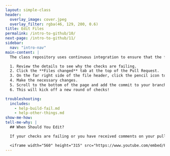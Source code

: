 ```yaml
---
layout: simple-class
header:
  overlay_image: cover.jpeg
  overlay_filter: rgba(46, 129, 200, 0.6)
title: Edit Files
permalink: /intro-to-github/10/
next-page: /intro-to-github/11/
sidebar:
  nav: "intro-nav"
main-content: |
  The class repository uses continuous integration to ensure that the file you have created meets all of the requirements. If something is wrong, you will see a message stating **Checks have failed**. Here is what you should do:

  1. Review the details to see why the checks are failing.
  2. Click the **Files changed** tab at the top of the Pull Request.
  3. On the far right side of the file header, click the pencil icon to open the web editor.
  4. Make the necessary changes.
  5. Scroll to the bottom of the page and add the commit to your branch.
  6. This will kick off a new round of checks!

troubleshooting:
  includes:
    - help-build-fail.md
    - help-other-things.md
show-me-how:
tell-me-why: |
  ## When Should You Edit?

  If your checks are failing or you have received comments on your pull request, you may need to make a few changes. This video will show you how:

  <iframe width="560" height="315" src="https://www.youtube.com/embed/F0IvcyTwDt4" frameborder="0" allowfullscreen></iframe>
---
```

